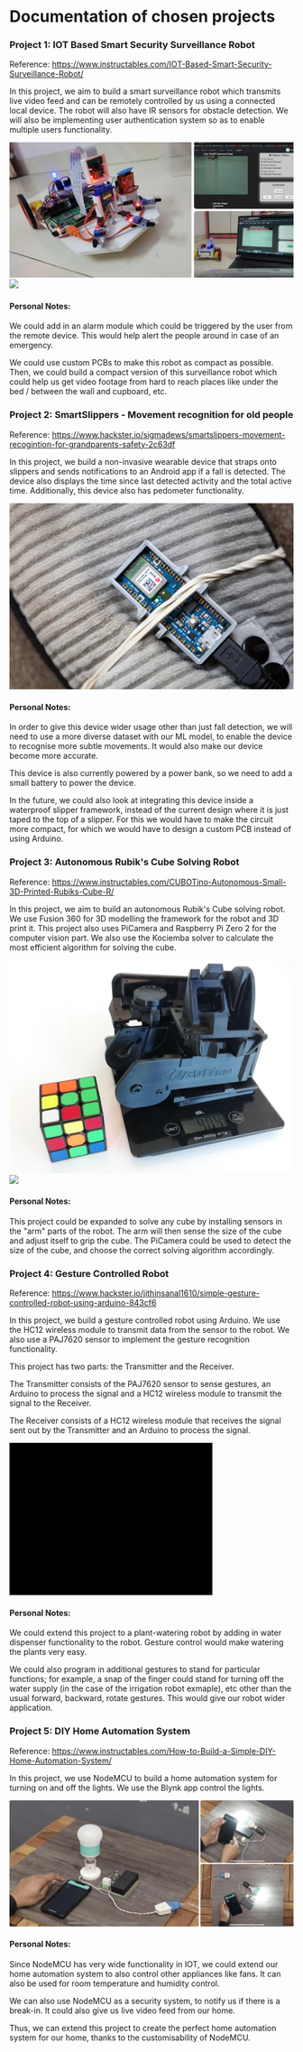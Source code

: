 # Documentation of chosen projects

### Project 1: IOT Based Smart Security Surveillance Robot

Reference: https://www.instructables.com/IOT-Based-Smart-Security-Surveillance-Robot/

In this project, we aim to build a smart surveillance robot which transmits live video feed and can be remotely controlled by us using a connected local device. The robot will also have IR sensors for obstacle detection. We will also be implementing user authentication system so as to enable multiple users functionality.

![](https://github.com/shreyarama/Task1/blob/main/Web%20capture_19-6-2022_124731_www.instructables.com.jpeg)
![](https://github.com/shreyarama/Task1/blob/main/iotgif.gif)

#### Personal Notes:
We could add in an alarm module which could be triggered by the user from the remote device. This would help alert the people around in case of an emergency. 

We could use custom PCBs to make this robot as compact as possible. Then, we could build a compact version of this surveillance robot which could help us get video footage from hard to reach places like under the bed / between the wall and cupboard, etc. 


### Project 2: SmartSlippers - Movement recognition for old people

Reference: https://www.hackster.io/sigmadews/smartslippers-movement-recogintion-for-grandparents-safety-2c63df

In this project, we build a non-invasive wearable device that straps onto slippers and sends notifications to an Android app if a fall is detected. The device also displays the time since last detected activity and the total active time. Additionally, this device also has pedometer functionality.

![](https://github.com/shreyarama/Task1/blob/main/smartslipperpic.jpeg)

#### Personal Notes: 

In order to give this device wider usage other than just fall detection, we will need to use a more diverse dataset with our ML model, to enable the device to recognise more subtle movements. It would also make our device become more accurate.

This device is also currently powered by a power bank, so we need to add a small battery to power the device.

In the future, we could also look at integrating this device inside a waterproof slipper framework, instead of the current design where it is just taped to the top of a slipper. For this we would have to make the circuit more compact, for which we would have to design a custom PCB instead of using Arduino.

### Project 3: Autonomous Rubik's Cube Solving Robot

Reference: https://www.instructables.com/CUBOTino-Autonomous-Small-3D-Printed-Rubiks-Cube-R/

In this project, we aim to build an autonomous Rubik's Cube solving robot. We use Fusion 360 for 3D modelling the framework for the robot and 3D print it. This project also uses PiCamera and Raspberry Pi Zero 2 for the computer vision part. We also use the Kociemba solver to calculate the most efficient algorithm for solving the cube.

![](https://github.com/shreyarama/Task1/blob/main/cubotinopic.jpg)
![](https://github.com/shreyarama/Task1/blob/main/cubotinogif.gif)

#### Personal Notes:

This project could be expanded to solve any cube by installing sensors in the "arm" parts of the robot. The arm will then sense the size of the cube and adjust itself to grip the cube. The PiCamera could be used to detect the size of the cube, and choose the correct solving algorithm accordingly.


### Project 4: Gesture Controlled Robot

Reference: https://www.hackster.io/jithinsanal1610/simple-gesture-controlled-robot-using-arduino-843cf6

In this project, we build a gesture controlled robot using Arduino. We use the HC12 wireless module to transmit data from the sensor to the robot. We also use a PAJ7620 sensor to implement the gesture recognition functionality.

This project has two parts: the Transmitter and the Receiver.

The Transmitter consists of the PAJ7620 sensor to sense gestures, an Arduino to process the signal and a HC12 wireless module to transmit the signal to the Receiver.

The Receiver consists of a HC12 wireless module that receives the signal sent out by the Transmitter and an Arduino to process the signal.

![](https://github.com/shreyarama/Task1/blob/main/ezgif.com-gif-maker.gif)

#### Personal Notes:

We could extend this project to a plant-watering robot by adding in water dispenser functionality to the robot. Gesture control would make watering the plants very easy. 

We could also program in additional gestures to stand for particular functions; for example, a snap of the finger could stand for turning off the water supply (in the case of the irrigation robot exmaple), etc other than the usual forward, backward, rotate gestures. This would give our robot wider application.


### Project 5: DIY Home Automation System

Reference: https://www.instructables.com/How-to-Build-a-Simple-DIY-Home-Automation-System/

In this project, we use NodeMCU to build a home automation system for turning on and off the  lights. We use the Blynk app control the lights.

![](https://github.com/shreyarama/Task1/blob/main/homeautomationpic.jpeg)

#### Personal Notes:

Since NodeMCU has very wide functionality in IOT, we could extend our home automation system to also control other appliances like fans. It can also be used for room temperature and humidity control.

We can also use NodeMCU as a security system, to notify us if there is a break-in. It could also give us live video feed from our home. 

Thus, we can extend this project to create the perfect home automation system for our home, thanks to the customisability of NodeMCU.

